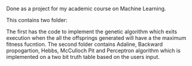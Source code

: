 Done as a project for my academic course on Machine Learning.

This contains two folder:

The first has the code to implement the genetic algorithm which exits execution when the all the offsprings generated will have a the maximum fitness fucntion.
The second folder contains Adaline, Backward propogartion, Hebbs, McCulloch Pit and Perceptron algorithm which is implemented on a two bit truth table based on the users input.
